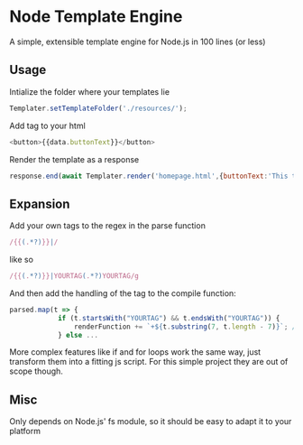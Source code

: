 # Node Template Engine
A simple, extensible template engine for Node.js in 100 lines (or less)

## Usage

Intialize the folder where your templates lie
```javascript
Templater.setTemplateFolder('./resources/');
```

Add tag to your html
```javascript
<button>{{data.buttonText}}</button>
```

Render the template as a response
```javascript
response.end(await Templater.render('homepage.html',{buttonText:'This text will be displayed on the button'}));
```


## Expansion

Add your own tags to the regex in the parse function
```javascript
/{{(.*?)}}|/
```

like so
```javascript
/{{(.*?)}}|YOURTAG(.*?)YOURTAG/g
```

And then add the handling of the tag to the compile function:
```javascript
parsed.map(t => {
            if (t.startsWith("YOURTAG") && t.endsWith("YOURTAG")) {
                renderFunction += `+${t.substring(7, t.length - 7)}`; //Or something else
            } else ...
```

More complex features like if and for loops work the same way, just transform them into a fitting js script.
For this simple project they are out of scope though.


## Misc
Only depends on Node.js' fs module, so it should be easy to adapt it to your platform
